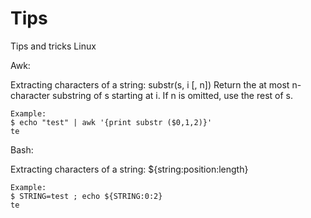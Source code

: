 # Tips
Tips and tricks Linux



Awk:

  Extracting characters of a string:
    substr(s, i [, n]) Return the at most n-character substring of s starting at i.  If n is omitted, use the rest of s.

    Example:
    $ echo "test" | awk '{print substr ($0,1,2)}'
    te
    

Bash:

  Extracting characters of a string:
    ${string:position:length}
  
    Example:
    $ STRING=test ; echo ${STRING:0:2}
    te
